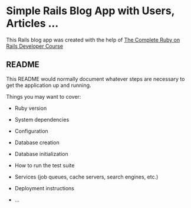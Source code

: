 # Simple Rails Blog App with Users, Articles ...

This Rails blog app was created with the help of [The Complete Ruby on Rails Developer Course](https://www.udemy.com/course/the-complete-ruby-on-rails-developer-course/)

## README

This README would normally document whatever steps are necessary to get the
application up and running.

Things you may want to cover:

* Ruby version

* System dependencies

* Configuration

* Database creation

* Database initialization

* How to run the test suite

* Services (job queues, cache servers, search engines, etc.)

* Deployment instructions

* ...
